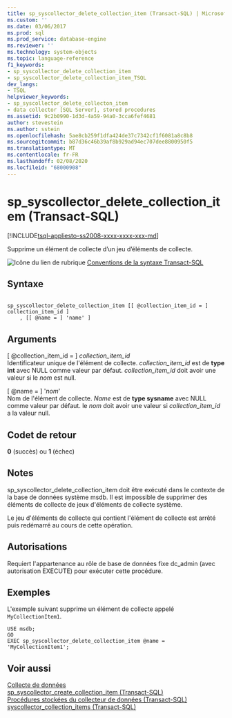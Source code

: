 ```yaml
---
title: sp_syscollector_delete_collection_item (Transact-SQL) | Microsoft Docs
ms.custom: ''
ms.date: 03/06/2017
ms.prod: sql
ms.prod_service: database-engine
ms.reviewer: ''
ms.technology: system-objects
ms.topic: language-reference
f1_keywords:
- sp_syscollector_delete_collection_item
- sp_syscollector_delete_collection_item_TSQL
dev_langs:
- TSQL
helpviewer_keywords:
- sp_syscollector_delete_collecton_item
- data collector [SQL Server], stored procedures
ms.assetid: 9c2b0990-1d3d-4a59-94a0-3cca6fef4681
author: stevestein
ms.author: sstein
ms.openlocfilehash: 5ae8cb259f1dfa424de37c7342cf1f6081a8c8b8
ms.sourcegitcommit: b87d36c46b39af8b929ad94ec707dee8800950f5
ms.translationtype: MT
ms.contentlocale: fr-FR
ms.lasthandoff: 02/08/2020
ms.locfileid: "68000908"
---
```

# <a name="sp_syscollector_delete_collection_item-transact-sql"></a>sp_syscollector_delete_collection_item (Transact-SQL)
[!INCLUDE[tsql-appliesto-ss2008-xxxx-xxxx-xxx-md](../../includes/tsql-appliesto-ss2008-xxxx-xxxx-xxx-md.md)]

  Supprime un élément de collecte d’un jeu d’éléments de collecte.  
  
 ![Icône du lien de rubrique](../../database-engine/configure-windows/media/topic-link.gif "Icône du lien de rubrique") [Conventions de la syntaxe Transact-SQL](../../t-sql/language-elements/transact-sql-syntax-conventions-transact-sql.md)  
  
## <a name="syntax"></a>Syntaxe  
  
```  
  
sp_syscollector_delete_collection_item [[ @collection_item_id = ] collection_item_id ]  
    , [[ @name = ] 'name' ]   
```  
  
## <a name="arguments"></a>Arguments  
 [ @collection_item_id = ] *collection_item_id*  
 Identificateur unique de l'élément de collecte. *collection_item_id* est de **type int** avec NULL comme valeur par défaut. *collection_item_id* doit avoir une valeur si le *nom* est null.  
  
 [ @name = ] '*nom*'  
 Nom de l'élément de collecte. *Name* est de **type sysname** avec NULL comme valeur par défaut. le *nom* doit avoir une valeur si *collection_item_id* a la valeur null.  
  
## <a name="return-code-values"></a>Codet de retour  
 **0** (succès) ou **1** (échec)  
  
## <a name="remarks"></a>Notes  
 sp_syscollector_delete_collection_item doit être exécuté dans le contexte de la base de données système msdb. Il est impossible de supprimer des éléments de collecte de jeux d'éléments de collecte système.  
  
 Le jeu d'éléments de collecte qui contient l'élément de collecte est arrêté puis redémarré au cours de cette opération.  
  
## <a name="permissions"></a>Autorisations  
 Requiert l'appartenance au rôle de base de données fixe dc_admin (avec autorisation EXECUTE) pour exécuter cette procédure.  
  
## <a name="examples"></a>Exemples  
 L'exemple suivant supprime un élément de collecte appelé `MyCollectionItem1`.  
  
```  
USE msdb;  
GO  
EXEC sp_syscollector_delete_collection_item @name = 'MyCollectionItem1';  
```  
  
## <a name="see-also"></a>Voir aussi  
 [Collecte de données](../../relational-databases/data-collection/data-collection.md)   
 [sp_syscollector_create_collection_item &#40;Transact-SQL&#41;](../../relational-databases/system-stored-procedures/sp-syscollector-create-collection-item-transact-sql.md)   
 [Procédures stockées du collecteur de données &#40;Transact-SQL&#41;](../../relational-databases/system-stored-procedures/data-collector-stored-procedures-transact-sql.md)   
 [syscollector_collection_items &#40;Transact-SQL&#41;](../../relational-databases/system-catalog-views/syscollector-collection-items-transact-sql.md)  
  
  
